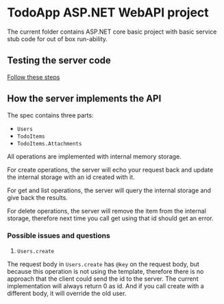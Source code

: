 # TodoApp ASP.NET WebAPI project

The current folder contains ASP.NET core basic project with basic service stub code for out of box run-ability.

## Testing the server code

[Follow these steps](../../../how-to-test-server-api.md)

## How the server implements the API

The spec contains three parts:
- `Users`
- `TodoItems`
- `TodoItems.Attachments`

All operations are implemented with internal memory storage.

For create operations, the server will echo your request back and update the internal storage with an id created with it.

For get and list operations, the server will query the internal storage and give back the results.

For delete operations, the server will remove the item from the internal storage, therefore next time you call get using that id should get an error.

### Possible issues and questions

1. `Users.create`

The request body in `Users.create` has `@key` on the request body, but because this operation is not using the template, therefore there is no approach that the client could send the id to the server.
The current implementation will always return 0 as id. And if you call create with a different body, it will override the old user.
